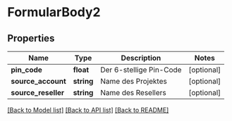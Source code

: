 # FormularBody2

## Properties
Name | Type | Description | Notes
------------ | ------------- | ------------- | -------------
**pin_code** | **float** | Der 6-stellige Pin-Code | [optional] 
**source_account** | **string** | Name des Projektes | [optional] 
**source_reseller** | **string** | Name des Resellers | [optional] 

[[Back to Model list]](../../README.md#documentation-for-models) [[Back to API list]](../../README.md#documentation-for-api-endpoints) [[Back to README]](../../README.md)

